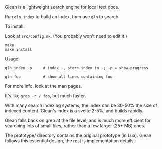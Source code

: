 Glean is a lightweight search engine for local text docs.

Run `gln_index` to build an index, then use `gln` to search.

To install:

Look at `src/config.mk`. (You probably won't need to edit it.)
    
    make
    make install

Usage:

    gln_index -p     # index ~, store index in ~; -p = show-progress

    gln foo          # show all lines containing foo

For more info, look at the man pages.

It's like `grep -r / foo`, but much faster.

With many search indexing systems, the index can be 30-50% the size of
indexed content. Glean's index is a svelte 2-5%, and builds rapidly.

Glean falls back on grep at the file level, and is much more efficient for
searching lots of small files, rather than a few larger (25+ MB) ones.

The prototype/ directory contains the original prototype (in Lua). Glean
follows this essential design, the rest is implementation details.

